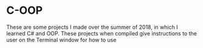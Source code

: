 # C-OOP
These are some projects I made over the summer of 2018, in which I learned C# and OOP. These projects when compiled give instructions to the user on the Terminal window for how to use
